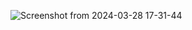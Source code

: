 
![Screenshot from 2024-03-28 17-31-44](https://github.com/Vineeth-Kolichal/easy_init_cli/assets/92266542/f8e03637-107f-445b-bf3a-2fee6557eafa)
